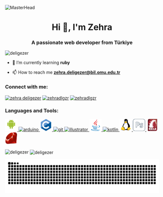 ![MasterHead](https://user-images.githubusercontent.com/22107794/139580686-887df369-edb8-4bc8-b607-4fbf6d7e4866.gif)

<h1 align="center">Hi 👋, I'm Zehra</h1>
<h3 align="center">A passionate web developer from Türkiye</h3>

<p align="left"> <img src="https://komarev.com/ghpvc/?username=deligezer&label=Profile%20views&color=0e75b6&style=flat" alt="deligezer" /> </p>

- 🌱 I’m currently learning **ruby**

- 📫 How to reach me **zehra.deligezer@bil.omu.edu.tr**

<h3 align="left">Connect with me:</h3>
<p align="left">
<a href="https://linkedin.com/in/zehra deligezer" target="blank"><img align="center" src="https://raw.githubusercontent.com/rahuldkjain/github-profile-readme-generator/master/src/images/icons/Social/linked-in-alt.svg" alt="zehra deligezer" height="30" width="40" /></a>
<a href="https://instagram.com/zehradlgzr" target="blank"><img align="center" src="https://raw.githubusercontent.com/rahuldkjain/github-profile-readme-generator/master/src/images/icons/Social/instagram.svg" alt="zehradlgzr" height="30" width="40" /></a>
<a href="https://www.hackerrank.com/zehradlgzr" target="blank"><img align="center" src="https://raw.githubusercontent.com/rahuldkjain/github-profile-readme-generator/master/src/images/icons/Social/hackerrank.svg" alt="zehradlgzr" height="30" width="40" /></a>
</p>

<h3 align="left">Languages and Tools:</h3>
<p align="left"> <a href="https://developer.android.com" target="_blank" rel="noreferrer"> <img src="https://raw.githubusercontent.com/devicons/devicon/master/icons/android/android-original-wordmark.svg" alt="android" width="40" height="40"/> </a> <a href="https://www.arduino.cc/" target="_blank" rel="noreferrer"> <img src="https://cdn.worldvectorlogo.com/logos/arduino-1.svg" alt="arduino" width="40" height="40"/> </a> <a href="https://www.cprogramming.com/" target="_blank" rel="noreferrer"> <img src="https://raw.githubusercontent.com/devicons/devicon/master/icons/c/c-original.svg" alt="c" width="40" height="40"/> </a> <a href="https://git-scm.com/" target="_blank" rel="noreferrer"> <img src="https://www.vectorlogo.zone/logos/git-scm/git-scm-icon.svg" alt="git" width="40" height="40"/> </a> <a href="https://www.adobe.com/in/products/illustrator.html" target="_blank" rel="noreferrer"> <img src="https://www.vectorlogo.zone/logos/adobe_illustrator/adobe_illustrator-icon.svg" alt="illustrator" width="40" height="40"/> </a> <a href="https://www.java.com" target="_blank" rel="noreferrer"> <img src="https://raw.githubusercontent.com/devicons/devicon/master/icons/java/java-original.svg" alt="java" width="40" height="40"/> </a> <a href="https://kotlinlang.org" target="_blank" rel="noreferrer"> <img src="https://www.vectorlogo.zone/logos/kotlinlang/kotlinlang-icon.svg" alt="kotlin" width="40" height="40"/> </a> <a href="https://www.linux.org/" target="_blank" rel="noreferrer"> <img src="https://raw.githubusercontent.com/devicons/devicon/master/icons/linux/linux-original.svg" alt="linux" width="40" height="40"/> </a> <a href="https://www.photoshop.com/en" target="_blank" rel="noreferrer"> <img src="https://raw.githubusercontent.com/devicons/devicon/master/icons/photoshop/photoshop-line.svg" alt="photoshop" width="40" height="40"/> </a> <a href="https://rubyonrails.org" target="_blank" rel="noreferrer"> <img src="https://raw.githubusercontent.com/devicons/devicon/master/icons/rails/rails-original-wordmark.svg" alt="rails" width="40" height="40"/> </a> <a href="https://www.ruby-lang.org/en/" target="_blank" rel="noreferrer"> <img src="https://raw.githubusercontent.com/devicons/devicon/master/icons/ruby/ruby-original.svg" alt="ruby" width="40" height="40"/> </a> </p>

<p><img align="left" src="https://github-readme-stats.vercel.app/api/top-langs?username=deligezer&show_icons=true&locale=en&layout=compact" alt="deligezer" /></p>

<p>&nbsp;<img align="center" src="https://github-readme-stats.vercel.app/api?username=deligezer&show_icons=true&locale=en" alt="deligezer" /></p>

<picture>
  <source media="(prefers-color-scheme: dark)" srcset="https://raw.githubusercontent.com/deligezer/deligezer/output/github-contribution-grid-snake-dark.svg">
  <source media="(prefers-color-scheme: light)" srcset="https://raw.githubusercontent.com/deligezer/deligezer/output/github-contribution-grid-snake.svg">
  <img alt="github contribution grid snake animation" src="https://raw.githubusercontent.com/deligezer/deligezer/output/github-contribution-grid-snake.svg">
</picture>

